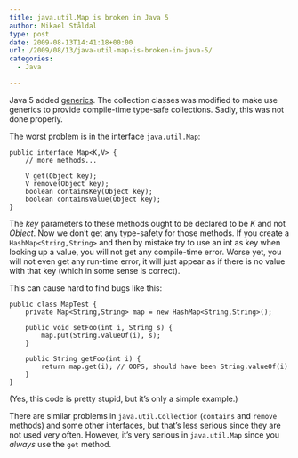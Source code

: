 ```yaml
---
title: java.util.Map is broken in Java 5
author: Mikael Ståldal
type: post
date: 2009-08-13T14:41:18+00:00
url: /2009/08/13/java-util-map-is-broken-in-java-5/
categories:
  - Java

---
```

Java 5 added [generics][1]. The collection classes was modified to make use generics to provide compile-time type-safe collections. Sadly, this was not done properly.

The worst problem is in the interface `java.util.Map`:

```
public interface Map<K,V> {
    // more methods...

    V get(Object key);
    V remove(Object key);
    boolean containsKey(Object key);
    boolean containsValue(Object key);
}

```

The _key_ parameters to these methods ought to be declared to be _K_ and not _Object_. Now we don&#8217;t get any type-safety for those methods. If you create a `HashMap<String,String>` and then by mistake try to use an int as key when looking up a value, you will not get any compile-time error. Worse yet, you will not even get any run-time error, it will just appear as if there is no value with that key (which in some sense is correct).

This can cause hard to find bugs like this:

```
public class MapTest {
    private Map<String,String> map = new HashMap<String,String>();

    public void setFoo(int i, String s) {
        map.put(String.valueOf(i), s);
    }

    public String getFoo(int i) {
        return map.get(i); // OOPS, should have been String.valueOf(i)
    }
}

```

(Yes, this code is pretty stupid, but it&#8217;s only a simple example.)

There are similar problems in `java.util.Collection` (`contains` and `remove` methods) and some other interfaces, but that&#8217;s less serious since they are not used very often. However, it&#8217;s very serious in `java.util.Map` since you _always_ use the `get` method.

 [1]: http://java.sun.com/javase/6/docs/technotes/guides/language/generics.html